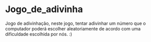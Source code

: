 # Jogo_de_adivinha
Jogo de adivinhação, neste jogo, tentar adivinhar um número que o computador poderá escolher aleatoriamente de acordo com uma dificuldade escolhida por nós. :)
